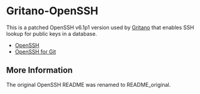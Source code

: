 Gritano-OpenSSH
===============

This is a patched OpenSSH v6.1p1 version used by [Gritano](https://github.com/igorbonadio/gritano) that enables SSH lookup for public keys in a database.

- [OpenSSH](http://www.openssh.com/)
- [OpenSSH for Git](https://github.com/wuputahllc/openssh-for-git)

More Information
----------------

The original OpenSSH README was renamed to README_original.
